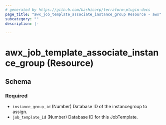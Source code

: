 ```yaml
---
# generated by https://github.com/hashicorp/terraform-plugin-docs
page_title: "awx_job_template_associate_instance_group Resource - awx"
subcategory: ""
description: |-
  
---
```


# awx_job_template_associate_instance_group (Resource)





<!-- schema generated by tfplugindocs -->
## Schema

### Required

- `instance_group_id` (Number) Database ID of the instancegroup to assign.
- `job_template_id` (Number) Database ID for this JobTemplate.
